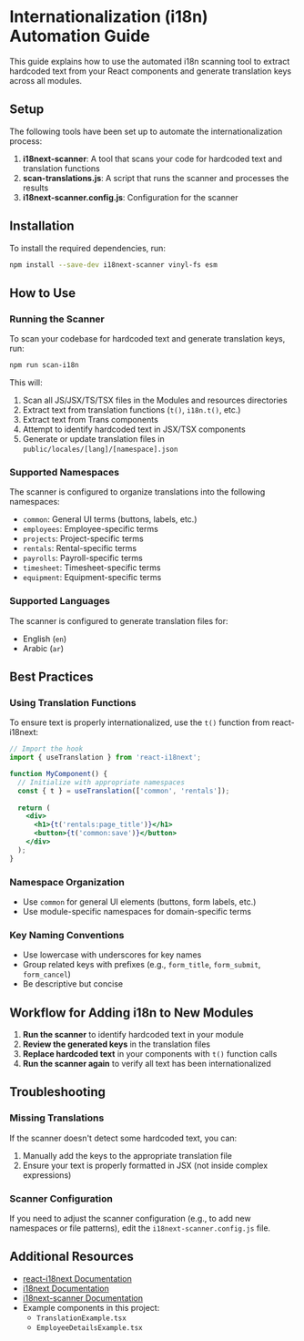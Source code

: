 # Internationalization (i18n) Automation Guide

This guide explains how to use the automated i18n scanning tool to extract hardcoded text from your React components and generate translation keys across all modules.

## Setup

The following tools have been set up to automate the internationalization process:

1. **i18next-scanner**: A tool that scans your code for hardcoded text and translation functions
2. **scan-translations.js**: A script that runs the scanner and processes the results
3. **i18next-scanner.config.js**: Configuration for the scanner

## Installation

To install the required dependencies, run:

```bash
npm install --save-dev i18next-scanner vinyl-fs esm
```

## How to Use

### Running the Scanner

To scan your codebase for hardcoded text and generate translation keys, run:

```bash
npm run scan-i18n
```

This will:
1. Scan all JS/JSX/TS/TSX files in the Modules and resources directories
2. Extract text from translation functions (`t()`, `i18n.t()`, etc.)
3. Extract text from Trans components
4. Attempt to identify hardcoded text in JSX/TSX components
5. Generate or update translation files in `public/locales/[lang]/[namespace].json`

### Supported Namespaces

The scanner is configured to organize translations into the following namespaces:

- `common`: General UI terms (buttons, labels, etc.)
- `employees`: Employee-specific terms
- `projects`: Project-specific terms
- `rentals`: Rental-specific terms
- `payrolls`: Payroll-specific terms
- `timesheet`: Timesheet-specific terms
- `equipment`: Equipment-specific terms

### Supported Languages

The scanner is configured to generate translation files for:

- English (`en`)
- Arabic (`ar`)

## Best Practices

### Using Translation Functions

To ensure text is properly internationalized, use the `t()` function from react-i18next:

```jsx
// Import the hook
import { useTranslation } from 'react-i18next';

function MyComponent() {
  // Initialize with appropriate namespaces
  const { t } = useTranslation(['common', 'rentals']);
  
  return (
    <div>
      <h1>{t('rentals:page_title')}</h1>
      <button>{t('common:save')}</button>
    </div>
  );
}
```

### Namespace Organization

- Use `common` for general UI elements (buttons, form labels, etc.)
- Use module-specific namespaces for domain-specific terms

### Key Naming Conventions

- Use lowercase with underscores for key names
- Group related keys with prefixes (e.g., `form_title`, `form_submit`, `form_cancel`)
- Be descriptive but concise

## Workflow for Adding i18n to New Modules

1. **Run the scanner** to identify hardcoded text in your module
2. **Review the generated keys** in the translation files
3. **Replace hardcoded text** in your components with `t()` function calls
4. **Run the scanner again** to verify all text has been internationalized

## Troubleshooting

### Missing Translations

If the scanner doesn't detect some hardcoded text, you can:

1. Manually add the keys to the appropriate translation file
2. Ensure your text is properly formatted in JSX (not inside complex expressions)

### Scanner Configuration

If you need to adjust the scanner configuration (e.g., to add new namespaces or file patterns), edit the `i18next-scanner.config.js` file.

## Additional Resources

- [react-i18next Documentation](https://react.i18next.com/)
- [i18next Documentation](https://www.i18next.com/)
- [i18next-scanner Documentation](https://github.com/i18next/i18next-scanner)
- Example components in this project:
  - `TranslationExample.tsx`
  - `EmployeeDetailsExample.tsx`
